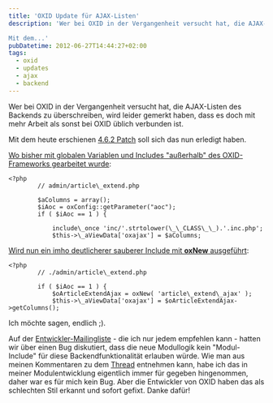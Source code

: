 ```yaml
---
title: 'OXID Update für AJAX-Listen'
description: 'Wer bei OXID in der Vergangenheit versucht hat, die AJAX-Listen des Backends zu überschreiben, wird leider gemerkt haben, dass es doch mit mehr Arbeit als sonst bei OXID üblich verbunden ist.

Mit dem...'
pubDatetime: 2012-06-27T14:44:27+02:00
tags:
  - oxid
  - updates
  - ajax
  - backend
---
```


Wer bei OXID in der Vergangenheit versucht hat, die AJAX-Listen des Backends zu überschreiben, wird leider gemerkt haben, dass es doch mit mehr Arbeit als sonst bei OXID üblich verbunden ist.

Mit dem heute erschienen [4.6.2 Patch](http://wiki.oxidforge.org/Downloads/4.6.2 "OXID 4.6.2") soll sich das nun erledigt haben.

[Wo bisher mit globalen Variablen und Includes "außerhalb" des OXID-Frameworks gearbeitet wurde](http://svn.oxid-esales.com/tags/CE-4.6.1-45706/eshop/admin/article_extend.php "OXID Backend 4.6.1"):

```
<?php
        // admin/article\_extend.php

        $aColumns = array();
        $iAoc = oxConfig::getParameter("aoc");
        if ( $iAoc == 1 ) {

            include\_once 'inc/'.strtolower(\_\_CLASS\_\_).'.inc.php';
            $this->\_aViewData['oxajax'] = $aColumns;
```

[Wird nun ein imho deutlicherer sauberer Include mit **oxNew** ausgeführt](http://svn.oxid-esales.com/tags/CE-4.6.2-46646/eshop/admin/article_extend.php "OXID 4.6.2"):

```
<?php
        // ./admin/article\_extend.php

        if ( $iAoc == 1 ) {
            $oArticleExtendAjax = oxNew( 'article\_extend\_ajax' );
            $this->\_aViewData['oxajax'] = $oArticleExtendAjax->getColumns();
```

Ich möchte sagen, endlich ;).

Auf der [Entwickler-Mailingliste](http://www.mail-archive.com/dev-general@lists.oxidforge.org/msg01655.html "Entsprechender Thread") - die ich nur jedem empfehlen kann - hatten wir über einen Bug diskutiert, dass die neue Modullogik kein "Modul-Include" für diese Backendfunktionalität erlauben würde.  Wie man aus meinen Kommentaren zu dem [Thread](http://www.mail-archive.com/dev-general@lists.oxidforge.org/msg01655.html) entnehmen kann, habe ich das in meiner Modulentwicklung eigentlich immer für gegeben hingenommen, daher war es für mich kein Bug. Aber die Entwickler von OXID haben das als schlechten Stil erkannt und sofort gefixt. Danke dafür!
